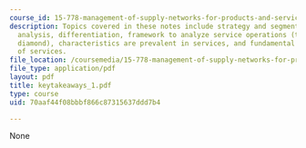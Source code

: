 ```yaml
---
course_id: 15-778-management-of-supply-networks-for-products-and-services-summer-2004
description: Topics covered in these notes include strategy and segmentation, competitive
  analysis, differentiation, framework to analyze service operations (the service
  diamond), characteristics are prevalent in services, and fundamental attributes
  of services.
file_location: /coursemedia/15-778-management-of-supply-networks-for-products-and-services-summer-2004/70aaf44f08bbbf866c87315637ddd7b4_keytakeaways_1.pdf
file_type: application/pdf
layout: pdf
title: keytakeaways_1.pdf
type: course
uid: 70aaf44f08bbbf866c87315637ddd7b4

---
```

None